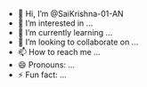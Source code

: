 - 👋 Hi, I’m @SaiKrishna-01-AN
- 👀 I’m interested in ...
- 🌱 I’m currently learning ...
- 💞️ I’m looking to collaborate on ...
- 📫 How to reach me ...
- 😄 Pronouns: ...
- ⚡ Fun fact: ...

<!---
SaiKrishna-01-AN/SaiKrishna-01-AN is a ✨ special ✨ repository because its `README.md` (this file) appears on your GitHub profile.
You can click the Preview link to take a look at your changes.
--->
